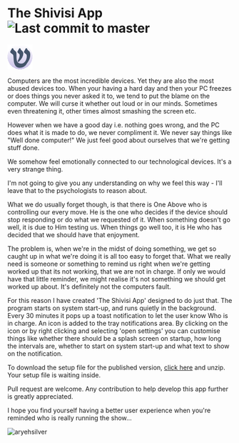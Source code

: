# The Shivisi App ![Last commit to master](https://img.shields.io/github/last-commit/aryehsilver/TheShivisiApp/master)

![aryehsilver](/TheShivisiApp/Data/ShivisiShinAppIcon.png "Shivisi App Icon")

Computers are the most incredible devices. Yet they are also the most abused devices too. When your having a hard day and then your PC freezes or does things you never asked it to, we tend to put the blame on the computer. We will curse it whether out loud or in our minds. Sometimes even threatening it, other times almost smashing the screen etc.

However when we have a good day i.e. nothing goes wrong, and the PC does what it is made to do, we never compliment it. We never say things like "Well done computer!" We just feel good about ourselves that we're getting stuff done.

We somehow feel emotionally connected to our technological devices. It's a very strange thing.

I'm not going to give you any understanding on why we feel this way - I'll leave that to the psychologists to reason about.


What we do usually forget though, is that there is One Above who is controlling our every move. He is the one who decides if the device should stop responding or do what we requested of it. When something doesn't go well, it is due to Him testing us. When things go well too, it is He who has decided that we should have that enjoyment.

The problem is, when we're in the midst of doing something, we get so caught up in what we're doing it is all too easy to forget that. What we really need is someone or something to remind us right when we're getting worked up that its not working, that we are not in charge. If only we would have that little reminder, we might realise it's not something we should get worked up about. It's definitely not the computers fault.

For this reason I have created 'The Shivisi App' designed to do just that. The program starts on system start-up, and runs quietly in the background. Every 30 minutes it pops up a toast notification to let the user know Who is in charge. An icon is added to the tray notifications area. By clicking on the icon or by right clicking and selecting 'open settings' you can customise things like whether there should be a splash screen on startup, how long the intervals are, whether to start on system start-up and what text to show on the notification.

To download the setup file for the published version, [click here](https://aryehsilver.co.uk/my-content/The%20Shivisi%20App%20Setup%20File.zip) and unzip. Your setup file is waiting inside.

Pull request are welcome. Any contribution to help develop this app further is greatly appreciated.

I hope you find yourself having a better user experience when you're reminded who is really running the show…

![aryehsilver](https://aryehsilver.co.uk/my-content/DownloadShivisiAppButton.png "Download The Shivisi App Button")
